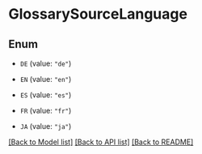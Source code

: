 # GlossarySourceLanguage

## Enum


* `DE` (value: `"de"`)

* `EN` (value: `"en"`)

* `ES` (value: `"es"`)

* `FR` (value: `"fr"`)

* `JA` (value: `"ja"`)


[[Back to Model list]](../README.md#documentation-for-models) [[Back to API list]](../README.md#documentation-for-api-endpoints) [[Back to README]](../README.md)


